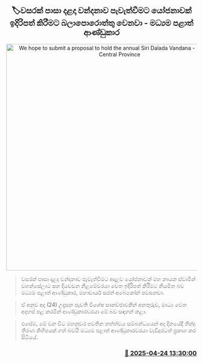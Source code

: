 <p align='center'><b><h2 align='center' title='We hope to submit a proposal to hold the annual Siri Dalada Vandana - Governor of Central Province'>🏷වසරක් පාසා දළදා වන්දනාව පැවැත්වීමට යෝජනාවක් ඉදිරිපත් කිරීමට බලාපොරොත්තු වෙනවා - මධ්‍යම පළාත් ආණ්ඩුකාර</h2></b></p>
<p align='center'><img src='https://helakuru.sgp1.cdn.digitaloceanspaces.com/esana/images/lib/sri-dalada-wandanawa.jpg' width='600' alt='We hope to submit a proposal to hold the annual Siri Dalada Vandana - Governor of Central Province'></p>

> වසරක් පාසා දළදා වන්දනාව පැවැත්වීමට අදාළව යෝජනාවක් මහ නායක ස්වාමීන් වහන්සේලාට සහ දියවඩන නිළමේවරයා වෙත ඉදිරිපත් කිරීමට නියමිත බව මධ්‍යම පළාත් ආණ්ඩුකාර, මහාචාර්ය සරත් අබේකෝන් පවසනවා.

> ඒ අනුව අද (24) උදෑසන පැවති විශේෂ සාකච්ජාවකින් අනතුරුව, මාධ්‍ය වෙත අදහස් පළ කරමින් ආණ්ඩුකාරවරයා මේ බව සඳහන් කළා.

> එසේම, මේ වන විට මහනුවර පවතින තත්ත්වය සම්බන්ධයෙන් අද දිනයේදී තීන්දු තීරණ කිහිපයක් ගත් බවයි මධ්‍යම පළාත් ආණ්ඩුකාරවරයා වැඩිදුරටත් ප්‍රකාශ කර සිටියේ.



<h3 align='right'><a href='https://www.helakuru.lk/esana/p/109500/'>📅 2025-04-24 13:30:00</a></h3>
